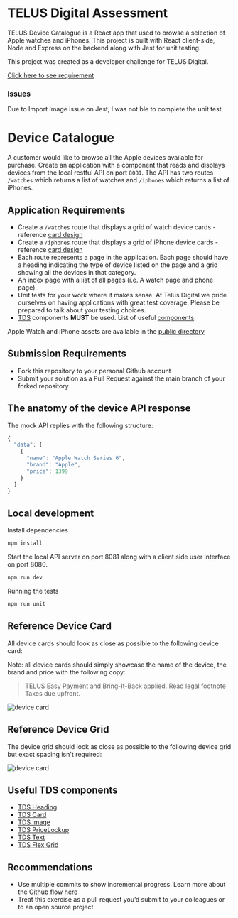 # TELUS Digital Assessment

TELUS Device Catalogue is a React app that used to browse a selection of Apple watches and iPhones. This project is built with React client-side, Node and Express on the backend along with Jest for unit testing.

This project was created as a developer challenge for TELUS Digital.

[Click here to see requirement](#device-catalogue)

### Issues
Due to Import Image issue on Jest, I was not ble to complete the unit test. 

# Device Catalogue

A customer would like to browse all the Apple devices available for purchase. Create an application with a component that reads and displays devices from the local restful API on port `8081`.
The API has two routes `/watches` which returns a list of watches and `/iphones` which returns a list of iPhones.

## Application Requirements

* Create a `/watches` route that displays a grid of watch device cards - reference [card design](#reference-device-card)
* Create a `/iphones` route that displays a grid of iPhone device cards - reference [card design](#reference-device-card)
* Each route represents a page in the application. Each page should have a heading indicating the type of device listed on the page and a grid showing all the devices in that category.
* An index page with a list of all pages (i.e. A watch page and phone page).
* Unit tests for your work where it makes sense. At Telus Digital we pride ourselves on having applications with great test coverage. Please be prepared to talk about your testing choices.
* [TDS](https://tds.telus.com/components/index.html) components **MUST** be used. List of useful [components](#useful-tds-components).

Apple Watch and iPhone assets are available in the [public directory](/public/images)

## Submission Requirements

* Fork this repository to your personal Github account
* Submit your solution as a Pull Request against the main branch of your forked repository

## The anatomy of the device API response

The mock API replies with the following structure:

```javascript
{
  "data": [
    {
      "name": "Apple Watch Series 6",
      "brand": "Apple",
      "price": 1399
    }
  ]
}
```

## Local development

Install dependencies

```sh
npm install
```

Start the local API server on port 8081 along with a client side user interface on port 8080.

```sh
npm run dev
```

Running the tests

```sh
npm run unit
```

## Reference Device Card

All device cards should look as close as possible to the following device card:

Note: all device cards should simply showcase the name of the device, the brand and price with the following copy:

> TELUS Easy Payment and Bring-It-Back applied. Read legal footnote Taxes due upfront.

![device card](https://github.com/telus/device-catalogue/blob/master/public/images/device-card.png)

## Reference Device Grid

The device grid should look as close as possible to the following device grid but exact spacing isn't required:

![device card](https://github.com/telus/device-catalogue/blob/master/public/images/device-grid.png)

## Useful TDS components

* [TDS Heading](https://tds.telus.com/components/index.html#/Typography?id=heading)
* [TDS Card](https://tds.telus.com/components/index.html#/Content?id=card)
* [TDS Image](https://tds.telus.com/components/index.html#/Content?id=image)
* [TDS PriceLockup](https://tds.telus.com/components/index.html#/Typography?id=pricelockup)
* [TDS Text](https://tds.telus.com/components/index.html#/Typography?id=text)
* [TDS Flex Grid](https://tds.telus.com/components/index.html#/Layout?id=flexgrid)

## Recommendations

* Use multiple commits to show incremental progress. Learn more about the Github flow [here](https://guides.github.com/introduction/flow/)
* Treat this exercise as a pull request you’d submit to your colleagues or to an open source project.
